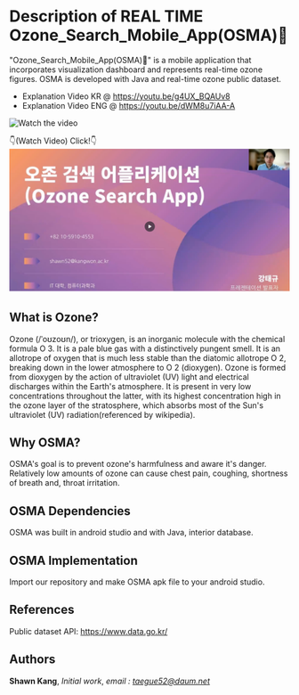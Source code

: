 # Description of REAL TIME Ozone_Search_Mobile_App(OSMA)📱
"Ozone_Search_Mobile_App(OSMA)📱" is a mobile application that incorporates visualization dashboard and represents real-time ozone figures. OSMA is developed with Java and real-time ozone public dataset.

* Explanation Video KR @ https://youtu.be/g4UX_BQAUv8
* Explanation Video ENG @ https://youtu.be/dWM8u7iAA-A

![Watch the video](major_features.png)

👇(Watch Video) Click!👇
[![Watch the video](ozone_expvideo.png)](https://www.canva.com/design/DAE5xsGGZKw/AEDb4pizJgtR90TdRZhLOQ/watch?utm_content=DAE5xsGGZKw&utm_campaign=designshare&utm_medium=link&utm_source=publishsharelink)

## What is Ozone?
Ozone (/ˈoʊzoʊn/), or trioxygen, is an inorganic molecule with the chemical formula O
3. It is a pale blue gas with a distinctively pungent smell. It is an allotrope of oxygen that is much less stable than the diatomic allotrope O
2, breaking down in the lower atmosphere to O
2 (dioxygen). Ozone is formed from dioxygen by the action of ultraviolet (UV) light and electrical discharges within the Earth's atmosphere. It is present in very low concentrations throughout the latter, with its highest concentration high in the ozone layer of the stratosphere, which absorbs most of the Sun's ultraviolet (UV) radiation(referenced by wikipedia).

## Why OSMA?
OSMA's goal is to prevent ozone's harmfulness and aware it's danger. Relatively low amounts of ozone can cause chest pain, coughing, shortness of breath and, throat irritation.

## OSMA Dependencies 
OSMA was built in android studio and with Java, interior database.

## OSMA Implementation
Import our repository and make OSMA apk file to your android studio.

## References
Public dataset API: https://www.data.go.kr/

## Authors
**Shawn Kang**,  *Initial work*,  *email : taegue52@daum.net*
